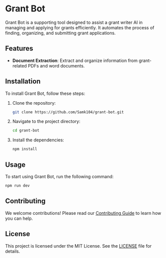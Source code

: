 # Grant Bot

Grant Bot is a supporting tool designed to assist a grant writer AI in managing and applying for grants efficiently. It automates the process of finding, organizing, and submitting grant applications.

## Features

- **Document Extraction**: Extract and organize information from grant-related PDFs and word documents.

## Installation

To install Grant Bot, follow these steps:

1. Clone the repository:
    ```bash
    git clone https://github.com/Samk104/grant-bot.git
    ```
2. Navigate to the project directory:
    ```bash
    cd grant-bot
    ```
3. Install the dependencies:
    ```bash
    npm install
    ```

## Usage

To start using Grant Bot, run the following command:
```bash
npm run dev
```

## Contributing

We welcome contributions! Please read our [Contributing Guide](CONTRIBUTING.md) to learn how you can help.

## License

This project is licensed under the MIT License. See the [LICENSE](LICENSE) file for details.
